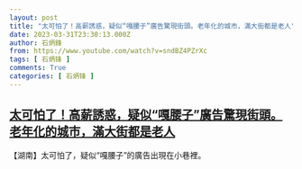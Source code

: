 ```yaml
---
layout: post
title: "太可怕了！高薪誘惑，疑似“嘎腰子”廣告驚現街頭。老年化的城市，滿大街都是老人"
date: 2023-03-31T23:30:13.000Z
author: 石炳鋒
from: https://www.youtube.com/watch?v=sndBZ4PZrXc
tags: [ 石炳锋 ]
comments: True
categories: [ 石炳锋 ]
---
```

<!--1680305413000-->
[太可怕了！高薪誘惑，疑似“嘎腰子”廣告驚現街頭。老年化的城市，滿大街都是老人](https://www.youtube.com/watch?v=sndBZ4PZrXc)
------

<div>
【湖南】太可怕了，疑似“嘎腰子”的廣告出現在小巷裡。
</div>
